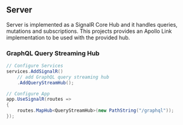 ## Server

Server is implemented as a SignalR Core Hub and it handles queries, mutations
and subscriptions. This projects provides an Apollo Link implementation to be
used with the provided hub.

### GraphQL Query Streaming Hub

```csharp
// Configure Services
services.AddSignalR()
    // add GraphQL query streaming hub
    .AddQueryStreamHub();

// Configure App
app.UseSignalR(routes =>
{
    routes.MapHub<QueryStreamHub>(new PathString("/graphql"));
});

```